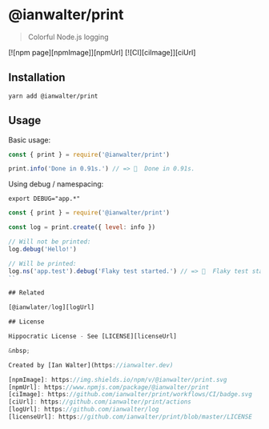 # @ianwalter/print
> Colorful Node.js logging

[![npm page][npmImage]][npmUrl]
[![CI][ciImage]][ciUrl]

## Installation

```console
yarn add @ianwalter/print
```

## Usage

Basic usage:

```js
const { print } = require('@ianwalter/print')

print.info('Done in 0.91s.') // => 💁  Done in 0.91s.
```

Using debug / namespacing:

```console
export DEBUG="app.*"
```

```js
const { print } = require('@ianwalter/print')

const log = print.create({ level: info })

// Will not be printed:
log.debug('Hello!')

// Will be printed:
log.ns('app.test').debug('Flaky test started.') // => 🐛  Flaky test started.
``

## Related

[@ianwlater/log][logUrl]

## License

Hippocratic License - See [LICENSE][licenseUrl]

&nbsp;

Created by [Ian Walter](https://ianwalter.dev)

[npmImage]: https://img.shields.io/npm/v/@ianwalter/print.svg
[npmUrl]: https://www.npmjs.com/package/@ianwalter/print
[ciImage]: https://github.com/ianwalter/print/workflows/CI/badge.svg
[ciUrl]: https://github.com/ianwalter/print/actions
[logUrl]: https://github.com/ianwalter/log
[licenseUrl]: https://github.com/ianwalter/print/blob/master/LICENSE
